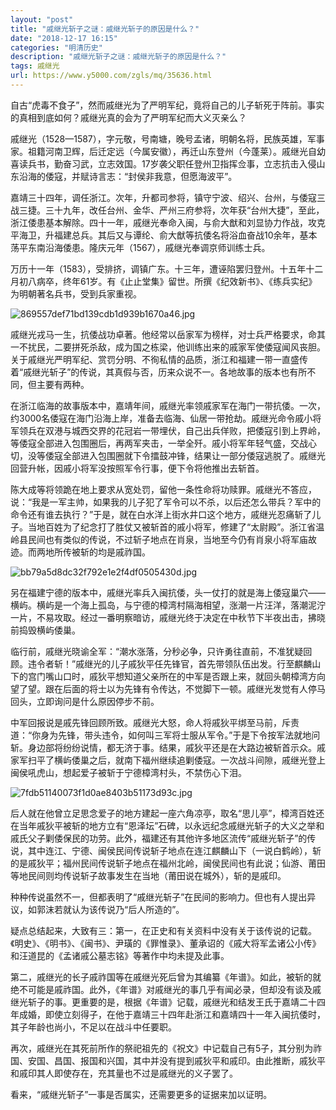 ```yaml
---
layout: "post"
title: "戚继光斩子之谜：戚继光斩子的原因是什么？"
date: "2018-12-17 16:15"
categories: "明清历史"
description: "戚继光斩子之谜：戚继光斩子的原因是什么？"
tags: 戚继光
url: https://www.y5000.com/zgls/mq/35636.html
---
```






自古“虎毒不食子”，然而戚继光为了严明军纪，竟将自己的儿子斩死于阵前。事实的真相到底如何？戚继光真的会为了严明军纪而大义灭亲么？

戚继光（1528—1587），字元敬，号南塘，晚号孟诸，明朝名将，民族英雄，军事家。祖籍河南卫辉，后迁定远（今属安徽），再迁山东登州（今蓬莱）。戚继光自幼喜读兵书，勤奋习武，立志效国。17岁袭父职任登州卫指挥佥事，立志抗击入侵山东沿海的倭寇，并赋诗言志：“封侯非我意，但愿海波平”。

嘉靖三十四年，调任浙江。次年，升都司参将，镇守宁波、绍兴、台州，与倭寇三战三捷。三十九年，改任台州、金华、严州三府参将，次年获“台州大捷”，至此，浙江倭患基本解除。四十一年，戚继光奉命入闽，与俞大猷和刘显协力作战，攻克平海卫，升福建总兵。其后又与谭纶、俞大猷等抗倭名将浴血奋战10余年，基本荡平东南沿海倭患。隆庆元年（1567），戚继光奉调京师训练士兵。

万历十一年（1583），受排挤，调镇广东。十三年，遭诬陷罢归登州。十五年十二月初八病卒，终年61岁。有《止止堂集》留世。所撰《纪效新书》、《练兵实纪》为明朝著名兵书，受到兵家重视。

![869557def71bd139cdb1d939b1670a46.jpg](https://img.y5000.com/uploads/allimg/181024/869557def71bd139cdb1d939b1670a46.jpg)

戚继光戎马一生，抗倭战功卓著。他经常以岳家军为榜样，对士兵严格要求，命其一不扰民，二要拼死杀敌，成为国之栋梁，他训练出来的戚家军使倭寇闻风丧胆。关于戚继光严明军纪、赏罚分明、不徇私情的品质，浙江和福建一带一直盛传着“戚继光斩子”的传说，其真假与否，历来众说不一。各地故事的版本也有所不同，但主要有两种。

在浙江临海的故事版本中，嘉靖年间，戚继光率领戚家军在海门一带抗倭。一次，约3000名倭寇在海门沿海上岸，准备去临海、仙居一带抢劫。戚继光命令戚小将军领兵在双港与城西交界的花冠岩一带埋伏，自己出兵佯败，把倭寇引到上界岭，等倭寇全部进入包围圈后，再两军夹击，一举全歼。戚小将军年轻气盛，交战心切，没等倭寇全部进入包围圈就下令擂鼓冲锋，结果让一部分倭寇逃脱了。戚继光回营升帐，因戚小将军没按照军令行事，便下令将他推出去斩首。

陈大成等将领跪在地上要求从宽处罚，留他一条性命将功赎罪。戚继光不答应，说：“我是一军主帅，如果我的儿子犯了军令可以不杀，以后还怎么带兵？军中的命令还有谁去执行？”于是，就在白水洋上街水井口这个地方，戚继光忍痛斩了儿子。当地百姓为了纪念打了胜仗又被斩首的戚小将军，修建了“太尉殿”。浙江省温岭县民间也有类似的传说，不过斩子地点在肖泉，当地至今仍有肖泉小将军庙故迹。而两地所传被斩的均是戚祚国。

![bb79a5d8dc32f792e1e2f4df0505430d.jpg](https://img.y5000.com/uploads/allimg/181024/bb79a5d8dc32f792e1e2f4df0505430d.jpg)

另在福建宁德的版本中，戚继光率兵入闽抗倭，头一仗打的就是海上倭寇巢穴——横屿。横屿是一个海上孤岛，与宁德的樟湾村隔海相望，涨潮一片汪洋，落潮泥泞一片，不易攻取。经过一番明察暗访，戚继光终于决定在中秋节下半夜出击，拂晓前捣毁横屿倭巢。

临行前，戚继光晓谕全军：“潮水涨落，分秒必争，只许勇往直前，不准犹疑回顾。违令者斩！”戚继光的儿子戚狄平任先锋官，首先带领队伍出发。行至麒麟山下的宫门嘴山口时，戚狄平想知道父亲所在的中军是否跟上来，就回头朝樟湾方向望了望。跟在后面的将士以为先锋有令传达，不觉脚下一顿。戚继光发觉有人停马回头，立即询问是什么原因停步不前。

中军回报说是戚先锋回顾所致。戚继光大怒，命人将戚狄平绑至马前，斥责道：“你身为先锋，带头违令，如何叫三军将士服从军令。”于是下令按军法就地问斩。身边部将纷纷说情，都无济于事。结果，戚狄平还是在大路边被斩首示众。戚家军扫平了横屿倭巢之后，就南下福州继续追剿倭寇。一次战斗间隙，戚继光登上闽侯吼虎山，想起爱子被斩于宁德樟湾村头，不禁伤心下泪。

![7fdb51140073f1d0ae8403b51173d93c.jpg](https://img.y5000.com/uploads/allimg/181024/7fdb51140073f1d0ae8403b51173d93c.jpg)

后人就在他曾立足思念爱子的地方建起一座六角凉亭，取名“思儿亭”，樟湾百姓还在当年戚狄平被斩的地方立有“恩泽坛”石碑，以永远纪念戚继光斩子的大义之举和戚氏父子剿倭保民的功劳。此外，福建还有其他许多地区流传“戚继光斩子”的传说，其中连江、宁德、闽侯民间传说斩子地点在连江麒麟山下（一说白鹤岭），斩的是戚狄平；福州民间传说斩子地点在福州北岭，闽侯民间也有此说；仙游、莆田等地民间则均传说斩子故事发生在当地（莆田说在城外），斩的是戚印。

种种传说虽然不一，但都表明了“戚继光斩子”在民间的影响力。但也有人提出异议，如郭沫若就认为该传说乃“后人所造的”。

疑点总结起来，大致有三：第一，在正史和有关资料中没有关于该传说的记载。《明史》、《明书》、《闽书》、尹璜的《罪惟录》、董承诏的《戚大将军孟诸公小传》和汪道昆的《孟诸戚公墓志铭》等著作中均未提及此事。

第二，戚继光的长子戚祚国等在戚继光死后曾为其编纂《年谱》。如此，被斩的就绝不可能是戚祚国。此外，《年谱》对戚继光的事几乎有闻必录，但却没有谈及戚继光斩子的事。更重要的是，根据《年谱》记载，戚继光和结发王氏于嘉靖二十四年成婚，即使立刻得子，在他于嘉靖三十四年赴浙江和嘉靖四十一年入闽抗倭时，其子年龄也尚小，不足以在战斗中任要职。

再次，戚继光在其死前所作的祭祀祖先的《祝文》中记载自己有5子，其分别为祚国、安国、昌国、报国和兴国，其中并没有提到戚狄平和戚印。由此推断，戚狄平和戚印其人即使存在，充其量也不过是戚继光的义子罢了。

看来，“戚继光斩子”一事是否属实，还需要更多的证据来加以证明。

  
